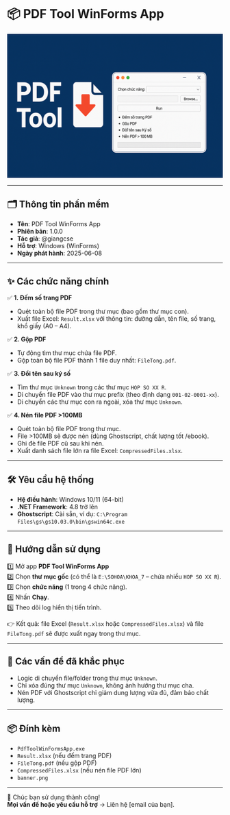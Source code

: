 ﻿# 📦 PDF Tool WinForms App

![Banner](banner.png)

---

## 🗂 Thông tin phần mềm
- **Tên**: PDF Tool WinForms App
- **Phiên bản**: 1.0.0
- **Tác giả**: @giangcse
- **Hỗ trợ**: Windows (WinForms)
- **Ngày phát hành**: 2025-06-08

---

## ✨ Các chức năng chính

✅ **1. Đếm số trang PDF**  
- Quét toàn bộ file PDF trong thư mục (bao gồm thư mục con).  
- Xuất file Excel: `Result.xlsx` với thông tin: đường dẫn, tên file, số trang, khổ giấy (A0 – A4).

✅ **2. Gộp PDF**  
- Tự động tìm thư mục chứa file PDF.  
- Gộp toàn bộ file PDF thành 1 file duy nhất: `FileTong.pdf`.

✅ **3. Đổi tên sau ký số**  
- Tìm thư mục `Unknown` trong các thư mục `HOP SO XX R`.  
- Di chuyển file PDF vào thư mục prefix (theo định dạng `001-02-0001-xx`).  
- Di chuyển các thư mục con ra ngoài, xóa thư mục `Unknown`.

✅ **4. Nén file PDF >100MB**  
- Quét toàn bộ file PDF trong thư mục.  
- File >100MB sẽ được nén (dùng Ghostscript, chất lượng tốt /ebook).  
- Ghi đè file PDF cũ sau khi nén.  
- Xuất danh sách file lớn ra file Excel: `CompressedFiles.xlsx`.

---

## 🛠 Yêu cầu hệ thống
- **Hệ điều hành**: Windows 10/11 (64-bit)
- **.NET Framework**: 4.8 trở lên
- **Ghostscript**: Cài sẵn, ví dụ: `C:\Program Files\gs\gs10.03.0\bin\gswin64c.exe`

---

## 🚀 Hướng dẫn sử dụng
1️⃣ Mở app **PDF Tool WinForms App**  
2️⃣ Chọn **thư mục gốc** (có thể là `E:\SOHOA\KHOA_7` – chứa nhiều `HOP SO XX R`).  
3️⃣ Chọn **chức năng** (1 trong 4 chức năng).  
4️⃣ Nhấn **Chạy**.  
5️⃣ Theo dõi log hiển thị tiến trình.

👉 Kết quả: file Excel (`Result.xlsx` hoặc `CompressedFiles.xlsx`) và file `FileTong.pdf` sẽ được xuất ngay trong thư mục.


---

## 🐞 Các vấn đề đã khắc phục
- Logic di chuyển file/folder trong thư mục `Unknown`.  
- Chỉ xóa đúng thư mục `Unknown`, không ảnh hưởng thư mục cha.  
- Nén PDF với Ghostscript chỉ giảm dung lượng vừa đủ, đảm bảo chất lượng.

---

## 📦 Đính kèm
- `PdfToolWinFormsApp.exe`  
- `Result.xlsx` (nếu đếm trang PDF)  
- `FileTong.pdf` (nếu gộp PDF)  
- `CompressedFiles.xlsx` (nếu nén file PDF lớn)  
- `banner.png`

---

🎉 Chúc bạn sử dụng thành công!  
**Mọi vấn đề hoặc yêu cầu hỗ trợ** → Liên hệ [email của bạn].
